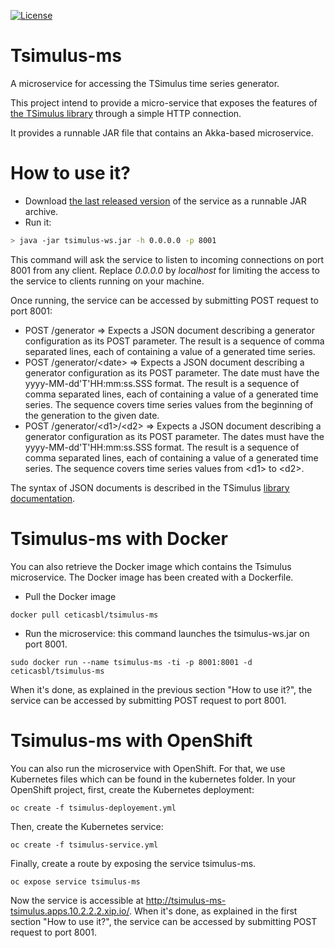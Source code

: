 [![License](http://img.shields.io/:license-Apache%202-blue.svg)](http://www.apache.org/licenses/LICENSE-2.0.txt)

# Tsimulus-ms

A microservice for accessing the TSimulus time series generator.

This project intend to provide a micro-service that exposes the features of [the TSimulus library](https://github.com/cetic/tsimulus) through a simple HTTP connection.

It provides a runnable JAR file that contains an Akka-based microservice.

# How to use it?

* Download [the last released version](https://github.com/cetic/tsimulus-ms/releases) of the service as a runnable JAR archive.
* Run it:

```bash
> java -jar tsimulus-ws.jar -h 0.0.0.0 -p 8001
```

This command will ask the service to listen to incoming connections on port 8001 from any client. Replace *0.0.0.0* by *localhost* for limiting the access to the service to clients running on your machine.

Once running, the service can be accessed by submitting POST request to port 8001:

* POST /generator => Expects a JSON document describing a generator configuration as its POST parameter. The result is a sequence of comma separated lines, each of containing a value of a generated time series. 
* POST /generator/\<date\> => Expects a JSON document describing a generator configuration as its POST parameter. The date must have the yyyy-MM-dd'T'HH:mm:ss.SSS format. The result is a sequence of comma separated lines, each of containing a value of a generated time series. The sequence covers time series values from the beginning of the generation to the given date.
* POST /generator/\<d1\>/\<d2\> => Expects a JSON document describing a generator configuration as its POST parameter. The dates must have the yyyy-MM-dd'T'HH:mm:ss.SSS format. The result is a sequence of comma separated lines, each of containing a value of a generated time series. The sequence covers time series values from \<d1\> to \<d2\>.

The syntax of JSON documents is described in the TSimulus [library documentation](https://tsimulus.readthedocs.io/en/latest/).

# Tsimulus-ms with Docker

You can also retrieve the Docker image which contains the Tsimulus microservice. The Docker image has been created with a Dockerfile.

* Pull the Docker image
```
docker pull ceticasbl/tsimulus-ms
```
* Run the microservice: this command launches the tsimulus-ws.jar on port 8001.
```
sudo docker run --name tsimulus-ms -ti -p 8001:8001 -d ceticasbl/tsimulus-ms
```

When it's done, as explained in the previous section "How to use it?", the service can be accessed by submitting POST request to port 8001.

# Tsimulus-ms with OpenShift

You can also run the microservice with OpenShift. For that, we use Kubernetes files which can be found in the kubernetes folder.
In your OpenShift project, first, create the Kubernetes deployment:
```
oc create -f tsimulus-deployement.yml
```
Then, create the Kubernetes service:
```
oc create -f tsimulus-service.yml
```
Finally, create a route by exposing the service tsimulus-ms.
```
oc expose service tsimulus-ms
```

Now the service is accessible at http://tsimulus-ms-tsimulus.apps.10.2.2.2.xip.io/.
When it's done, as explained in the first section "How to use it?", the service can be accessed by submitting POST request to port 8001.

